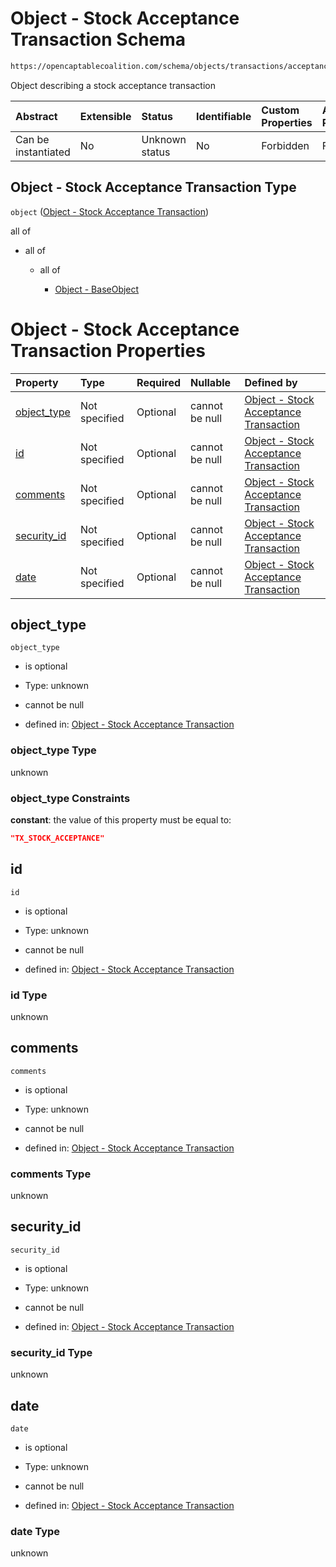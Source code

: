 # Object - Stock Acceptance Transaction Schema

```txt
https://opencaptablecoalition.com/schema/objects/transactions/acceptance/stock_acceptance
```

Object describing a stock acceptance transaction

| Abstract            | Extensible | Status         | Identifiable | Custom Properties | Additional Properties | Access Restrictions | Defined In                                                                                                                     |
| :------------------ | :--------- | :------------- | :----------- | :---------------- | :-------------------- | :------------------ | :----------------------------------------------------------------------------------------------------------------------------- |
| Can be instantiated | No         | Unknown status | No           | Forbidden         | Forbidden             | none                | [StockAcceptance.schema.json](../../schema/objects/transactions/acceptance/StockAcceptance.schema.json "open original schema") |

## Object - Stock Acceptance Transaction Type

`object` ([Object - Stock Acceptance Transaction](stockacceptance.md))

all of

*   all of

    *   all of

        *   [Object - BaseObject](basetransaction-allof-object---baseobject.md "check type definition")

# Object - Stock Acceptance Transaction Properties

| Property                    | Type          | Required | Nullable       | Defined by                                                                                                                                                                                             |
| :-------------------------- | :------------ | :------- | :------------- | :----------------------------------------------------------------------------------------------------------------------------------------------------------------------------------------------------- |
| [object_type](#object_type) | Not specified | Optional | cannot be null | [Object - Stock Acceptance Transaction](stockacceptance-properties-object_type.md "https://opencaptablecoalition.com/schema/objects/transactions/acceptance/stock_acceptance#/properties/object_type") |
| [id](#id)                   | Not specified | Optional | cannot be null | [Object - Stock Acceptance Transaction](stockacceptance-properties-id.md "https://opencaptablecoalition.com/schema/objects/transactions/acceptance/stock_acceptance#/properties/id")                   |
| [comments](#comments)       | Not specified | Optional | cannot be null | [Object - Stock Acceptance Transaction](stockacceptance-properties-comments.md "https://opencaptablecoalition.com/schema/objects/transactions/acceptance/stock_acceptance#/properties/comments")       |
| [security_id](#security_id) | Not specified | Optional | cannot be null | [Object - Stock Acceptance Transaction](stockacceptance-properties-security_id.md "https://opencaptablecoalition.com/schema/objects/transactions/acceptance/stock_acceptance#/properties/security_id") |
| [date](#date)               | Not specified | Optional | cannot be null | [Object - Stock Acceptance Transaction](stockacceptance-properties-date.md "https://opencaptablecoalition.com/schema/objects/transactions/acceptance/stock_acceptance#/properties/date")               |

## object_type



`object_type`

*   is optional

*   Type: unknown

*   cannot be null

*   defined in: [Object - Stock Acceptance Transaction](stockacceptance-properties-object_type.md "https://opencaptablecoalition.com/schema/objects/transactions/acceptance/stock_acceptance#/properties/object_type")

### object_type Type

unknown

### object_type Constraints

**constant**: the value of this property must be equal to:

```json
"TX_STOCK_ACCEPTANCE"
```

## id



`id`

*   is optional

*   Type: unknown

*   cannot be null

*   defined in: [Object - Stock Acceptance Transaction](stockacceptance-properties-id.md "https://opencaptablecoalition.com/schema/objects/transactions/acceptance/stock_acceptance#/properties/id")

### id Type

unknown

## comments



`comments`

*   is optional

*   Type: unknown

*   cannot be null

*   defined in: [Object - Stock Acceptance Transaction](stockacceptance-properties-comments.md "https://opencaptablecoalition.com/schema/objects/transactions/acceptance/stock_acceptance#/properties/comments")

### comments Type

unknown

## security_id



`security_id`

*   is optional

*   Type: unknown

*   cannot be null

*   defined in: [Object - Stock Acceptance Transaction](stockacceptance-properties-security_id.md "https://opencaptablecoalition.com/schema/objects/transactions/acceptance/stock_acceptance#/properties/security_id")

### security_id Type

unknown

## date



`date`

*   is optional

*   Type: unknown

*   cannot be null

*   defined in: [Object - Stock Acceptance Transaction](stockacceptance-properties-date.md "https://opencaptablecoalition.com/schema/objects/transactions/acceptance/stock_acceptance#/properties/date")

### date Type

unknown

